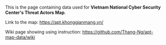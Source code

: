 This is the page containing data used for **Vietnam National Cyber Security Center's Threat Actors Map**.

Link to the map: <https://apt.khonggianmang.vn/>

Wiki page showing using instruction: <https://github.com/Thang-Ng/apt-map-data/wiki>